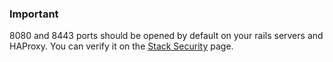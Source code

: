 <!-- post: -->


### Important

 8080 and 8443 ports should be opened by default on your rails servers and HAProxy. You can verify it on the [Stack Security](http://help.cloud66.com/managing-your-stack/stack-network-settings) page.




